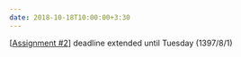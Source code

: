 ```yaml
---
date: 2018-10-18T10:00:00+3:30
---
```

 [[Assignment #2](assignments/02_informed_search_csp)] deadline extended until Tuesday (1397/8/1)

